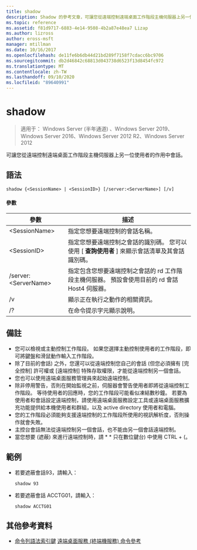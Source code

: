 ```yaml
---
title: shadow
description: Shadow 的參考文章，可讓您從遠端控制遠端桌面工作階段主機伺服器上另一位使用者的作用中會話。
ms.topic: reference
ms.assetid: f81d9717-6883-4e14-9508-4b2a87e48ea7 Lizap
ms.author: lizross
author: eross-msft
manager: mtillman
ms.date: 10/16/2017
ms.openlocfilehash: de11fe6b6db44d21bd289f7158f7cdacc6bc9706
ms.sourcegitcommit: db2d46842c68813d043738d6523f13d8454fc972
ms.translationtype: MT
ms.contentlocale: zh-TW
ms.lasthandoff: 09/10/2020
ms.locfileid: "89640991"
---
```

# <a name="shadow"></a>shadow

> 適用于： Windows Server (半年通道) 、Windows Server 2019、Windows Server 2016、Windows Server 2012 R2、Windows Server 2012

可讓您從遠端控制遠端桌面工作階段主機伺服器上另一位使用者的作用中會話。



## <a name="syntax"></a>語法
```
shadow {<SessionName> | <SessionID>} [/server:<ServerName>] [/v]
```

#### <a name="parameters"></a>參數
|參數|描述|
|-------|--------|
|\<SessionName>|指定您想要遠端控制的會話名稱。|
|\<SessionID>|指定您想要遠端控制之會話的識別碼。 您可以使用 [ **查詢使用者** ] 來顯示會話清單及其會話識別碼。|
|/server:\<ServerName>|指定包含您想要遠端控制之會話的 rd 工作階段主機伺服器。 預設會使用目前的 rd 會話 Host4 伺服器。|
|/v|顯示正在執行之動作的相關資訊。|
|/?|在命令提示字元顯示說明。|

## <a name="remarks"></a>備註
-   您可以檢視或主動控制工作階段。 如果您選擇主動控制使用者的工作階段，即可將鍵盤和滑鼠動作輸入工作階段。
-   除了目前的會話) 之外，您還可以從遠端控制您自己的會話 (但您必須擁有 [完全控制] 許可權或 [遠端控制] 特殊存取權限，才能從遠端控制另一個會話。
-   您也可以使用遠端桌面服務管理員來起始遠端控制。
-   除非停用警告，否則在開始監視之前，伺服器會警告使用者即將從遠端控制工作階段。 等待使用者的回應時，您的工作階段可能看似凍結數秒鐘。 若要為使用者和會話設定遠端控制，請使用遠端桌面服務設定工具或遠端桌面服務擴充功能提供給本機使用者和群組，以及 active directory 使用者和電腦。
-   您的工作階段必須能夠支援遠端控制的工作階段所使用的視訊解析度，否則操作就會失敗。
-   主控台會話無法從遠端控制另一個會話，也不能由另一個會話遠端控制。
-   當您想要 (遮蔽) 來進行遠端控制時，請 \* \* 只在數位鍵台) 中使用 CTRL + (。

## <a name="examples"></a>範例
-   若要遮蔽會話93，請輸入：
    ```
    shadow 93
    ```
-   若要遮蔽會話 ACCTG01，請輸入：
    ```
    shadow ACCTG01
    ```

## <a name="additional-references"></a>其他參考資料
- [命令列語法索引鍵](command-line-syntax-key.md) 
[遠端桌面服務 (終端機服務) 命令參考](remote-desktop-services-terminal-services-command-reference.md)
